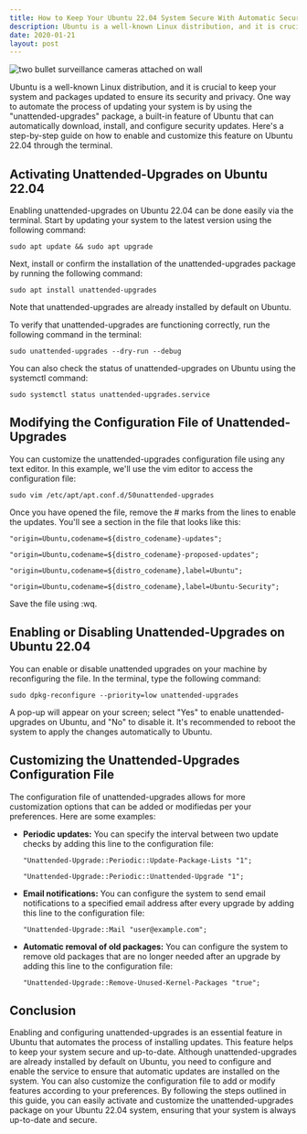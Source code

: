 ```yaml
---
title: How to Keep Your Ubuntu 22.04 System Secure With Automatic Security Updates
description: Ubuntu is a well-known Linux distribution, and it is crucial to keep your system and packages updated to ensure its security and privacy. One way to automate the process of updating your system is by using the "unattended-upgrades" package, a built-in feature of Ubuntu that can automatically download, install, and configure security updates. Here's a step-by-step guide on how to enable and customize this feature on Ubuntu 22.04 through the terminal.
date: 2020-01-21
layout: post
---
```


<article>
  <img alt="two bullet surveillance cameras attached on wall" src="https://images.unsplash.com/photo-1496368077930-c1e31b4e5b44?crop=entropy&amp;cs=tinysrgb&amp;fit=max&amp;fm=jpg&amp;ixid=Mnw0NDU0ODN8MHwxfHNlYXJjaHwxfHxIb3clMjB0byUyMEtlZXAlMjBZb3VyJTIwVWJ1bnR1JTIwMjIuMDQlMjBTeXN0ZW0lMjBTZWN1cmUlMjB3aXRoJTIwQXV0b21hdGljJTIwU2VjdXJpdHklMjBVcGRhdGVzfGVufDB8MHx8fDE2ODM2NjA5Mzg&amp;ixlib=rb-4.0.3&amp;q=80&amp;w=1080"/>
  <p>Ubuntu is a well-known Linux distribution, and it is crucial to keep your system and packages updated to ensure its security and privacy. One way to automate the process of updating your system is by using the "unattended-upgrades" package, a built-in feature of Ubuntu that can automatically download, install, and configure security updates. Here's a step-by-step guide on how to enable and customize this feature on Ubuntu 22.04 through the terminal.</p>
  <h2>Activating Unattended-Upgrades on Ubuntu 22.04</h2>
  <p>Enabling unattended-upgrades on Ubuntu 22.04 can be done easily via the terminal. Start by updating your system to the latest version using the following command:</p>
  <pre><code>sudo apt update &amp;&amp; sudo apt upgrade</code></pre>
  <p>Next, install or confirm the installation of the unattended-upgrades package by running the following command:</p>
  <pre><code>sudo apt install unattended-upgrades</code></pre>
  <p>Note that unattended-upgrades are already installed by default on Ubuntu.</p>
  <p>To verify that unattended-upgrades are functioning correctly, run the following command in the terminal:</p>
  <pre><code>sudo unattended-upgrades --dry-run --debug</code></pre>
  <p>You can also check the status of unattended-upgrades on Ubuntu using the systemctl command:</p>
  <pre><code>sudo systemctl status unattended-upgrades.service</code></pre>
  <h2>Modifying the Configuration File of Unattended-Upgrades</h2>
  <p>You can customize the unattended-upgrades configuration file using any text editor. In this example, we'll use the vim editor to access the configuration file:</p>
  <pre><code>sudo vim /etc/apt/apt.conf.d/50unattended-upgrades</code></pre>
  <p>Once you have opened the file, remove the # marks from the lines to enable the updates. You'll see a section in the file that looks like this:</p>
  <pre><code>"origin=Ubuntu,codename=${distro_codename}-updates";</code></pre>
  <pre><code>"origin=Ubuntu,codename=${distro_codename}-proposed-updates";</code></pre>
  <pre><code>"origin=Ubuntu,codename=${distro_codename},label=Ubuntu";</code></pre>
  <pre><code>"origin=Ubuntu,codename=${distro_codename},label=Ubuntu-Security";</code></pre>
  <p>Save the file using :wq.</p>
  <h2>Enabling or Disabling Unattended-Upgrades on Ubuntu 22.04</h2>
  <p>You can enable or disable unattended upgrades on your machine by reconfiguring the file. In the terminal, type the following command:</p>
  <pre><code>sudo dpkg-reconfigure --priority=low unattended-upgrades</code></pre>
  <p>A pop-up will appear on your screen; select "Yes" to enable unattended-upgrades on Ubuntu, and "No" to disable it. It's recommended to reboot the system to apply the changes automatically to Ubuntu.</p>
  <h2>Customizing the Unattended-Upgrades Configuration File</h2>
  <p>The configuration file of unattended-upgrades allows for more customization options that can be added or modifiedas per your preferences. Here are some examples:</p>
  <ul>
    <li><strong>Periodic updates:</strong> You can specify the interval between two update checks by adding this line to the configuration file:</li>
    <pre><code>"Unattended-Upgrade::Periodic::Update-Package-Lists "1";</code></pre>
    <pre><code>"Unattended-Upgrade::Periodic::Unattended-Upgrade "1";</code></pre>
    <li><strong>Email notifications:</strong> You can configure the system to send email notifications to a specified email address after every upgrade by adding this line to the configuration file:</li>
    <pre><code>"Unattended-Upgrade::Mail "user@example.com";</code></pre>
    <li><strong>Automatic removal of old packages:</strong> You can configure the system to remove old packages that are no longer needed after an upgrade by adding this line to the configuration file:</li>
    <pre><code>"Unattended-Upgrade::Remove-Unused-Kernel-Packages "true";</code></pre>
  </ul>
  <h2>Conclusion</h2>
  <p>Enabling and configuring unattended-upgrades is an essential feature in Ubuntu that automates the process of installing updates. This feature helps to keep your system secure and up-to-date. Although unattended-upgrades are already installed by default on Ubuntu, you need to configure and enable the service to ensure that automatic updates are installed on the system. You can also customize the configuration file to add or modify features according to your preferences. By following the steps outlined in this guide, you can easily activate and customize the unattended-upgrades package on your Ubuntu 22.04 system, ensuring that your system is always up-to-date and secure.</p>
</article>
